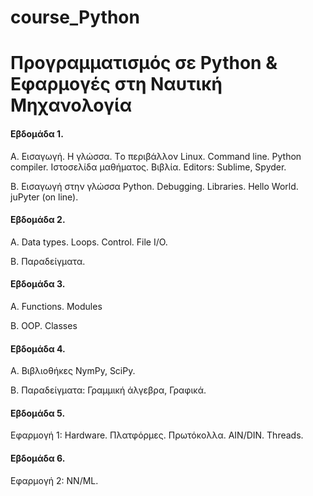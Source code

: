 # course_Python

# Προγραμματισμός σε Python & Εφαρμογές στη Ναυτική Μηχανολογία 

#### Εβδομάδα 1. 
A. Εισαγωγή. Η γλώσσα. Τo περιβάλλον Linux. Command line. Python compiler. Ιστοσελίδα μαθήματος. Βιβλία. Editors: Sublime, Spyder.

B. Εισαγωγή στην γλώσσα Python. Debugging. Libraries. Hello World. juPyter (on line).

#### Εβδομάδα 2. 
Α. Data types. Loops. Control. File I/O.

Β. Παραδείγματα.

#### Εβδομάδα 3. 
Α. Functions. Modules

Β. OOP. Classes

#### Εβδομάδα 4. 
Α. Βιβλιοθήκες NymPy, SciPy.

Β. Παραδείγματα: Γραμμική άλγεβρα, Γραφικά.

#### Εβδομάδα 5. 
Εφαρμογή 1: Hardware.  Πλατφόρμες. Πρωτόκολλα. AIN/DIN. Threads.

#### Εβδομάδα 6. 
Εφαρμογή 2: NN/ML.

